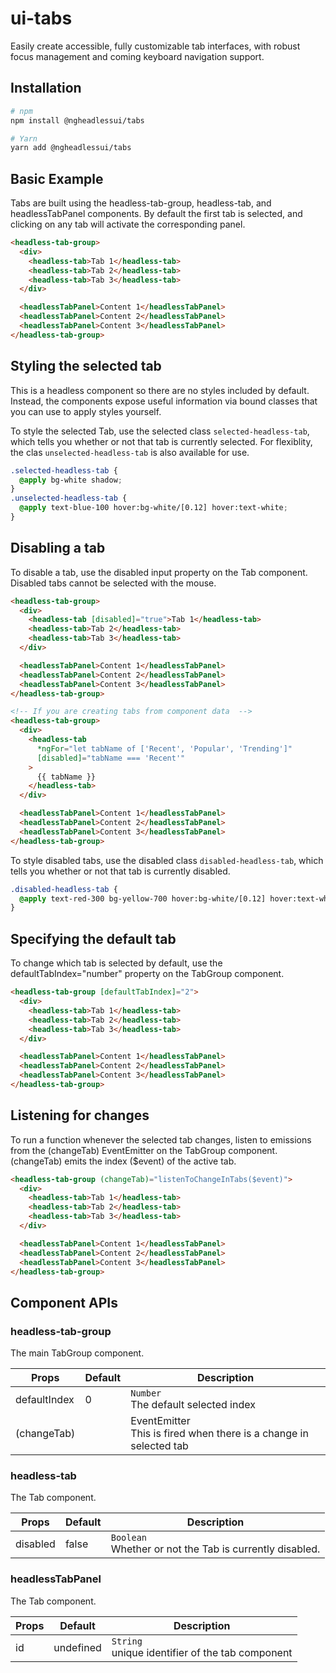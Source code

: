 # ui-tabs

Easily create accessible, fully customizable tab interfaces, with robust focus management and coming keyboard navigation support.

## Installation

```bash
# npm
npm install @ngheadlessui/tabs

# Yarn
yarn add @ngheadlessui/tabs
```

## Basic Example

Tabs are built using the headless-tab-group, headless-tab, and headlessTabPanel components. By default the first tab is selected, and clicking on any tab will activate the corresponding panel.

```html
<headless-tab-group>
  <div>
    <headless-tab>Tab 1</headless-tab>
    <headless-tab>Tab 2</headless-tab>
    <headless-tab>Tab 3</headless-tab>
  </div>

  <headlessTabPanel>Content 1</headlessTabPanel>
  <headlessTabPanel>Content 2</headlessTabPanel>
  <headlessTabPanel>Content 3</headlessTabPanel>
</headless-tab-group>
```

## Styling the selected tab

This is a headless component so there are no styles included by default. Instead, the components expose useful information via bound classes that you can use to apply styles yourself.

To style the selected Tab, use the selected class `selected-headless-tab`, which tells you whether or not that tab is currently selected. For flexiblity, the clas `unselected-headless-tab` is also available for use.

```scss
.selected-headless-tab {
  @apply bg-white shadow;
}
.unselected-headless-tab {
  @apply text-blue-100 hover:bg-white/[0.12] hover:text-white;
}
```

## Disabling a tab

To disable a tab, use the disabled input property on the Tab component. Disabled tabs cannot be selected with the mouse.

```html
<headless-tab-group>
  <div>
    <headless-tab [disabled]="true">Tab 1</headless-tab>
    <headless-tab>Tab 2</headless-tab>
    <headless-tab>Tab 3</headless-tab>
  </div>

  <headlessTabPanel>Content 1</headlessTabPanel>
  <headlessTabPanel>Content 2</headlessTabPanel>
  <headlessTabPanel>Content 3</headlessTabPanel>
</headless-tab-group>

<!-- If you are creating tabs from component data  -->
<headless-tab-group>
  <div>
    <headless-tab
      *ngFor="let tabName of ['Recent', 'Popular', 'Trending']"
      [disabled]="tabName === 'Recent'"
    >
      {{ tabName }}
    </headless-tab>
  </div>

  <headlessTabPanel>Content 1</headlessTabPanel>
  <headlessTabPanel>Content 2</headlessTabPanel>
  <headlessTabPanel>Content 3</headlessTabPanel>
</headless-tab-group>
```

To style disabled tabs, use the disabled class `disabled-headless-tab`, which tells you whether or not that tab is currently disabled.

```scss
.disabled-headless-tab {
  @apply text-red-300 bg-yellow-700 hover:bg-white/[0.12] hover:text-white;
}
```

## Specifying the default tab

To change which tab is selected by default, use the defaultTabIndex="number" property on the TabGroup component.

```html
<headless-tab-group [defaultTabIndex]="2">
  <div>
    <headless-tab>Tab 1</headless-tab>
    <headless-tab>Tab 2</headless-tab>
    <headless-tab>Tab 3</headless-tab>
  </div>

  <headlessTabPanel>Content 1</headlessTabPanel>
  <headlessTabPanel>Content 2</headlessTabPanel>
  <headlessTabPanel>Content 3</headlessTabPanel>
</headless-tab-group>
```

## Listening for changes

To run a function whenever the selected tab changes, listen to emissions from the (changeTab) EventEmitter on the TabGroup component. (changeTab) emits the index ($event) of the active tab.

```html
<headless-tab-group (changeTab)="listenToChangeInTabs($event)">
  <div>
    <headless-tab>Tab 1</headless-tab>
    <headless-tab>Tab 2</headless-tab>
    <headless-tab>Tab 3</headless-tab>
  </div>

  <headlessTabPanel>Content 1</headlessTabPanel>
  <headlessTabPanel>Content 2</headlessTabPanel>
  <headlessTabPanel>Content 3</headlessTabPanel>
</headless-tab-group>
```

## Component APIs

### headless-tab-group

The main TabGroup component.

| Props        | Default | Description                                                                      |
| ------------ | ------- | -------------------------------------------------------------------------------- |
| defaultIndex | 0       | `Number` <br/> The default selected index                                        |
| (changeTab)  |         | EventEmitter<number> <br /> This is fired when there is a change in selected tab |

### headless-tab

The Tab component.

| Props    | Default | Description                                                   |
| -------- | ------- | ------------------------------------------------------------- |
| disabled | false   | `Boolean` <br/> Whether or not the Tab is currently disabled. |

### headlessTabPanel

The Tab component.

| Props | Default   | Description                                           |
| ----- | --------- | ----------------------------------------------------- |
| id    | undefined | `String` <br/> unique identifier of the tab component |
